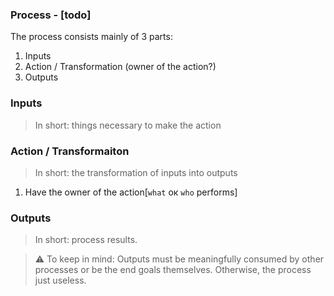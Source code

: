 ### Process - [todo]


The process  consists mainly of 3 parts:

1. Inputs
2. Action / Transformation (owner of the action?)
3. Outputs


### Inputs 

> In short: things necessary to make the action

### Action / Transformaiton

> In short: the transformation of inputs into outputs

1. Have  the owner of the action[`what` oк `who` performs]


### Outputs

> In short: process results.

>⚠️ To keep in mind: Outputs must be meaningfully consumed by other processes or be the end goals themselves.
Otherwise, the process just useless.